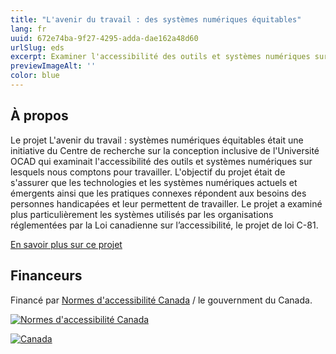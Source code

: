 ```yaml
---
title: "L'avenir du travail : des systèmes numériques équitables"
lang: fr
uuid: 672e74ba-9f27-4295-adda-dae162a48d60
urlSlug: eds
excerpt: Examiner l'accessibilité des outils et systèmes numériques sur lesquels nous comptons pour travailler
previewImageAlt: ''
color: blue
---
```

## À propos

Le projet L'avenir du travail : systèmes numériques équitables était une initiative du Centre de recherche sur la conception inclusive de l'Université OCAD qui examinait l'accessibilité des outils et systèmes numériques sur lesquels nous comptons pour travailler. L'objectif du projet était de s'assurer que les technologies et les systèmes numériques actuels et émergents ainsi que les pratiques connexes répondent aux besoins des personnes handicapées et leur permettent de travailler. Le projet a examiné plus particulièrement les systèmes utilisés par les organisations réglementées par la Loi canadienne sur l’accessibilité, le projet de loi C-81.

[En savoir plus sur ce projet](https://idrc.ocadu.ca/projects/eds/)

## Financeurs

Financé par [Normes d'accessibilité Canada](https://accessibilite.canada.ca) / le gouvernment du Canada.

[![Normes d'accessibilité Canada](/assets/uploads/asc.png)](https://accessibilite.canada.ca/)

[![Canada](/assets/uploads/canada.svg)](https://www.canada.ca/fr.html)
